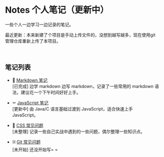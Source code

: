 # Notes 个人笔记（更新中）

一些个人一边学习一边记录的笔记。

最近更新：本来新建了个项目是手动上传文件的，没想到越写越多，现在使用git管理仓库重新上传了本项目。

<br>

## 笔记列表

- 📃 [Markdown 笔记](/markdown/README.md)  
  [已完成] 边学 markdown 边写 markdown，记录了一些常用的 markdown 语法，建议花一个下午时间好好上手。
  
- ⚰ [JavaScript 笔记](/javascript/README.md)  
  [更新中] 由 Java/C 语言基础过渡到 JavaScript，适合快速上手 JavaScript。

- 🔮 [CSS 常见问题](css/README.md)  
  [未整理] 记录一些自己实战中遇到的一些问题，偶尔整理一些知识点。

- ⛓ [Git 常见问题](git.README.md)  
  [未开始] 还没开始写= =
